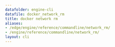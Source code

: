 ```yaml
---
datafolder: engine-cli
datafile: docker_network_rm
title: docker network rm
aliases:
- /edge/engine/reference/commandline/network_rm/
- /engine/reference/commandline/network_rm/
layout: cli
---
```


<!--
This page is automatically generated from Docker's source code. If you want to
suggest a change to the text that appears here, open a ticket or pull request
in the source repository on GitHub:

https://github.com/docker/cli
-->
